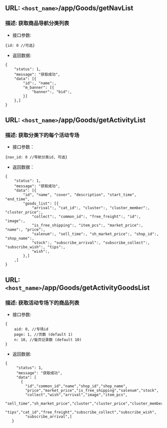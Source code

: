 ## URL: `<host_name>`/app/Goods/getNavList
### 描述: 获取商品导航分类列表
- 接口参数: 
```
{id: 0 //可选}
```
- 返回数据: 
```
{
    "status": 1,
    "message": "获取成功",
    "data": [{
        "id":, "name":,
        "m_banner": [{
            "banner":, "bid":,
        }]
    },]
}
```

## URL: `<host_name>`/app/Goods/getActivityList
### 描述: 获取分类下的每个活动专场
- 接口参数：
```
{nav_id: 0 //导航分类id, 可选}
```
- 返回数据：
```
{
    "status": 1, 
    "message": "获取成功", 
    "data": [{
        "id", "name", "cover", "description", "start_time", "end_time", 
        "goods_list": [{
            "arrival":, "cat_id":, "cluster":, "cluster_member":, "cluster_price":,
            "collect":, "common_id":, "free_freight":, "id":, "image":,
            "is_free_shipping":, "item_pcs":, "market_price":, "name":, "price":,
            "salenum":, "sell_time":, "sh_market_price":, "shop_id":, "shop_name":,
            "stock":, "subscribe_arrival":, "subscribe_collect":, "subscribe_wish":, "tips":,
            "wish":,
        },]
    ,]
}
```

## URL: `<host_name>`/app/Goods/getActivityGoodsList
### 描述: 获取活动专场下的商品列表
- 接口参数: 
```
{
    aid: 0, //专场id
    page: 1, //页数 (default 1)
    n: 10, //每页记录数 (default 10)
}
```
- 返回数据:
```
{
     "status": 1,
     "message": "获取成功",
     "data": [
       {
         "id","common_id","name","shop_id","shop_name", 
         "price","market_price","is_free_shipping","salenum","stock", 
         "collect","wish","arrival","image","item_pcs", 
         "sell_time","sh_market_price","cluster","cluster_price","cluster_member", 
         "tips","cat_id","free_freight","subscribe_collect","subscribe_wish", 
         "subscribe_arrival",]
   }
```
